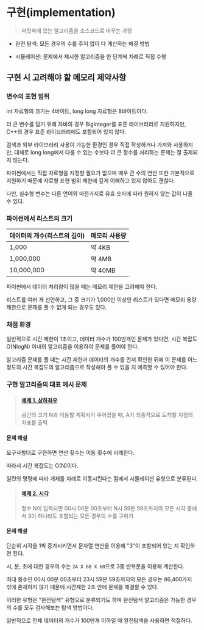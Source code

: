 # 구현(implementation)

> 머릿속에 있는 알고리즘을 소스코드로 바꾸는 과정

- 완전 탐색: 모든 경우의 수를 주저 없이 다 계산하는 해결 방법

- 시뮬레이션: 문제에서 제시한 알고리즘을 한 단계씩 차례로 직접 수행

## 구현 시 고려해야 할 메모리 제약사항

### 변수의 표현 범위

int 자료형의 크기는 4바이트, long long 자료형은 8바이트이다.

더 큰 변수를 담기 위해 자바의 경우 BigInteger를 표준 라이브러리로 지원하지만,
C++의 경우 표준 라이브러리에도 포함되어 있지 않다.

검색과 외부 라이브러리 사용이 가능한 환경인 경우 직접 작성하거나 가져와 사용하지만, 
대체로 long long에서 다룰 수 있는 수보다 더 큰 정수를 처리하는 문제는 잘 출제되지 않는다.

파이썬에서는 직접 자료형을 지정할 필요가 없으며 매우 큰 수의 연산 또한 기본적으로 지원하기 때문에 
자료형 표현 범위 제한에 깊게 이해하고 있지 않아도 괜찮다.

다만, 실수형 변수는 다른 언어와 마찬가지로 유효 숫자에 따라 원하지 않는 값이 나올 수 있다.

### 파이썬에서 리스트의 크기

| 데이터의 개수(리스트의 길이) | 메모리 사용량 |
|---|---|
|1,000|약 4KB|
|1,000,000|약 4MB|
|10,000,000|약 40MB|

파이썬에서 데이터 처리량이 많을 때는 메모리 제한을 고려해야 한다.

리스트를 여러 개 선언하고, 그 중 크기가 1,000만 이상인 리스트가 있다면 메모리 용량 제한으로 문제를 풀 수 없게 되는 경우도 있다.

### 채점 환경

일반적으로 시간 제한이 1초이고, 데이터 개수가 100만개인 문제가 있다면,
시간 복잡도 O(NlogN) 이내의 알고리즘을 이용하여 문제를 풀어야 한다.

알고리즘 문제를 풀 때는 시간 제한과 데이터의 개수를 먼저 확인한 뒤에 이 문제를 어느 정도의 
시간 복잡도의 알고리즘으로 작성해야 풀 수 있을 지 예측할 수 있어야 한다.

### 구현 알고리즘의 대표 예시 문제

> #### [예제 1. 상하좌우](/example/ex4-1_상하좌우.py)
>
> 공간의 크기 N과 이동할 계획서가 주어졌을 때, A가 최종적으로 도착할 지점의 좌표를 출력

#### 문제 해설

요구사항대로 구현하면 연산 횟수는 이동 횟수에 비례한다.

따라서 시간 복잡도는 O(N)이다.

일련의 명령에 따라 개체를 차례로 이동시킨다는 점에서 시뮬레이션 유형으로 분류된다.

> #### [예제 2. 시각](/example/ex4-2_시각.py)
>
> 정수 N이 입력되면 00시 00분 00초부터 N시 59분 59초까지의 모든 시각 중에서
> 3이 하나라도 포함되는 모든 경우의 수를 구하기

#### 문제 해설

단순히 시각을 1씩 증가시키면서 문자열 연산을 이용해 "3"이 포함되어 있는 지 확인하면 된다.

시, 분, 초에 대한 경우의 수는 `24 X 60 X 60`으로 3중 반복문을 이용해 계산한다.

최대 횟수인 00시 00분 00초부터 23시 59분 59초까지의 모든 경우는 86,400가지 밖에 존재하지 않기 때문에 시간제한 2초 안에 문제를 해결할 수 있다.

이러한 유형은 "완전탐색" 유형으로 분류되기도 하며 완전탐색 알고리즘은 가능한 경우의 수를 모두 검사해보는 탐색 방법이다.

일반적으로 전체 데이터의 개수가 100만개 이하일 때 완전탐색을 사용하면 적절하다.